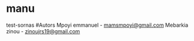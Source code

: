 # manu
test-sornas
#Autors
Mpoyi emmanuel - mamsmpoyi@gmail.com
Mebarkia  zinou - zinoujrs19@gmail.com
